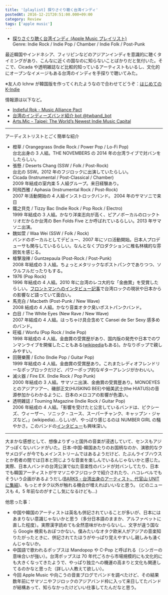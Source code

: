 ```yaml
---
title: '[playlist] 探りさぐり聴く台湾インディ'
postedAt: 2016-12-21T20:51:00.000+09:00
category: Review
tags: ['apple music']
---
```


- [探りさぐり聴く台湾インディ (Apple Music プレイリスト)](https://itunes.apple.com/jp/playlist/tanrisaguri-tingku-tai-wanindi/idpl.5cd20b18c6ae4e428d88df54dcce45d7)  
  Genre: Indie Rock / Indie Pop / Chamber / Indie Folk / Post-Punk

最近韓国やインドネシア、フィリピンなどのアジアンインディを意識的に聴くタイミングがあり、こんなに近くの国なのに知らないことばかりだと気付いた。そこで、Cicada や透明雑誌など比較的知っているアーティストもいるし、文化的にオープンなイメージもある台湾のインディを手探りで聴いてみた。

※友人の Ichrw が韓国版を作ってくれたようなので合わせてどうぞ：[はじめての K-Indie](https://itunes.apple.com/jp/playlist/hajimetenok-indie/idpl.748ea0d6158a4e8aba9fa182826f6802)

情報源は以下など。

- [Indieful Rok - Music Alliance Pact](http://www.indiefulrok.com/map/)
- [台湾のインディーズバンド紹介 bot @twband_bot](https://twitter.com/twband%5Fbot)
- [Arts.Mic - Taipei: The World’s Newest Indie Music Capital](https://mic.com/articles/77757/taipei-the-world-s-newest-indie-music-capital#.jbt1KVcmK)

---

アーディストリストとごく簡単な紹介

- 橙草 / Orangegrass (Indie Rock / Power Pop / Lo-Fi Pop)  
  台北出身の 3 人組。THE NOVEMBERS の 2014 年の台湾ライブで対バンをしたらしい。
- 張懸 / Deserts Chang (SSW / Folk / Post-Rock)  
  台北の SSW。2012 年のフジロックに出演していたらしい。
- Cicada (Instrumental / Post-Classical / Chamber)  
  2009 年結成の室内楽 5 人組グループ。来日経験あり。
- 阿飛西雅 / Aphasia (Instrumental Rock / Post-Rock)  
  2007 年活動開始の 4 人組インストロックバンド。 2004 年のサマソニで来日
- 鐵之貝克 / Tizzy Bac (Indie Rock / Pop Rock / Electro)  
  1999 年結成の 3 人組。かなり洋楽志向が高く、ピアノボーカルのロックトリオだからか台湾の Ben Folds Five とか呼ばれているらしい。2013 年サマソニ出演。
- 魏如萱 / Waa Wei (SSW / Folk / Rock)  
  バンドのボーカルとしてデビュー、2007 年にソロ活動開始。日本人プロデューサも関与しているらしい。なんとなくプロダクションに椎名林檎的な雰囲気を感じる。
- 槍擊潑辣 / Guntzepaula (Post-Rock / Post-Punk)  
  2008 年結成の 3 人組。ちょっとメタリックなポストパンクでありつつ、ソウルフルだったりもする。
- 1976 (Pop Rock)  
  1996 年結成の 4 人組。2010 年に台湾のレコ大的な「金曲賞」を受賞したらしい。[フロントマンへのインタビュー記事](http://www.taipeinavi.com/special/5030860)で台湾ロックの現状や日本からの影響など語っていて面白い。
- 馬克白 / Macbeth (Post-Punk / New Wave)  
  2008 結成の 4 人組。かなり音楽オタク臭いポストパンクバンド。
- 白目 / The White Eyes (New Rave / New Wave)  
  2007 年結成の 4 人組。はっちゃけ具合含めて Cansei de Ser Sexy 感多めのバンド。
- 旺褔 / Wonfu (Pop Rock / Indie Pop)  
  1998 年結成の 4 人組。金曲賞の受賞歴があり、国内版の発売や日本でのワンマンライブを開催したこともある([wikipedia](https://ja.wikipedia.org/wiki/%E6%97%BA%E7%A6%8F)もある)。かなりポップで親しみやすい。
- 回聲樂團 / Echo (Indie Pop / Guitar Pop)  
  1999 年結成の 4 人組。金曲賞の受賞歴あり。これまたレディオフレンドリーなポップロックだけど、パワーポップ的なギターアレンジがかわいい。
- 滅火器 / Fire EX. (Indie Rock / Pop Punk)  
  2000 年結成の 3 人組。サマソニ出演、金曲賞の受賞歴あり。MONOEYES とのアジアツアー、磯部正文(HUSKING BEE)や細美武士(the HIATUS)の音源参加からわかるように、日本のメロコアの影響が色濃い。
- 透明雜誌 / Touming Magazine (Indie Rock / Guitar Pop)  
  2006 年結成の 4 人組。「影響を受けたと公言しているバンドは、ピクシーズ、ウィーザー、ソニック・ユース、スーパーチャンク、キャップン・ジャズなど。」(wikipedia)…らしいが、やっぱり感じるのは NUMBER GIRL の騒やかさ。このバンドの[インタビュー](http://ototoy.jp/feature/index.php/2011112600)も興味深い。

---

大まかな感想として、想像よりずっと国外の音楽が浸透していて、センスもアジアっぽくないバンドがいた。日本-中国-韓国あたりのお国柄なのか、演歌的なクサメロディが今でもメインストリームではあるようだけど、たぶんライブハウスとか若者の間では日本と同じような音楽を楽しんでいるんじゃないかと感じた。実際、日本人バンドの台湾公演で似た音楽性のバンドが対バンしてたり、日本でも韓国アーティストがサマソニやフジロックで紹介されたり、ハコレベルでもそういう企画があるようだし([BARKS - 台湾出身のアーティスト、代官山 UNIT に集結](https://www.barks.jp/news/?id=1000072374))、もっとオタク以外が触れる機会が増えればいいなと思う。 (どのニュースも 4，5 年前なのがすこし気になるけども…)

他思った事：

- 中国や韓国のアーティストは英名も併記されていることが多いが、日本にはあまりない意識じゃないかと思う（多分日本語のままか、アルファベットに直した程度）。実際漢字読めても全然意味がわからないし、文字が違う国なら Google 検索もおぼつかない。僕みたいなオタク欧米人がアジアの音楽知りたがったときに、併記されてたほうがやっぱり覚えやすいし親しみも湧くんじゃないか。
- 中国語で歌われるポップスは Mandopop や C-Pop と呼ばれる（シンガーの意味合いが強い）。台湾ポップスは 70 年代ごろから市場規模的にも文化的にも大きくなってきたようで、やっぱり独立への機運の高まりと文化も関連してるのかなと思った（詳しい人教えて欲しい）。
- 今回 Apple Music や向こうの音楽ブログでバンドを調べたけど、その結果数年前にサマソニやフジロックのアジアバンド枠に入って来日してたバンドが結構あって、知らなかったけどいい仕事してたんだなと思う。
